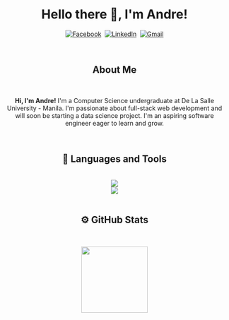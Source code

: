 <h1 align="center">
Hello there 👋, I'm Andre!
</h1>
<p align="center">
<a href="https://www.facebook.com/karlandre.aquino/"><img src="https://img.shields.io/badge/facebook-%231877F2.svg?&style=for-the-badge&logo=facebook&logoColor=white" alt="Facebook" /></a>&nbsp;
<a href="https://www.linkedin.com/in/karl-andre-aquino/"><img src="https://img.shields.io/badge/linkedin-%230077B5.svg?&style=for-the-badge&logo=linkedin&logoColor=white" alt="LinkedIn" /></a>&nbsp;
<a href="mailto:karlandre.aquino@gmail.com"><img src="https://img.shields.io/badge/gmail-%23D14836.svg?&style=for-the-badge&logo=gmail&logoColor=white" alt="Gmail"/></a>
</p>

<br/>

<h2 align="center">
About Me
</h2>
<br/>

<p align="center">
<b>Hi, I'm Andre!</b>  I'm a Computer Science undergraduate at De La Salle University - Manila. I'm passionate about full-stack web development and will soon be starting a data science project. I'm an aspiring software engineer eager to learn and grow.
</p>

<br/>
<h2 align="center"> 🔧 Languages and Tools </h2>
<br/>

<div align="center">
  <img src="https://skillicons.dev/icons?i=javascript,react,nextjs,nodejs,tailwind,firebase,mysql,mongodb,python,java,c,cpp,vue,html,css"/>
</div>
<div align="center">
  <img src="https://skillicons.dev/icons?i=github,git,gitlab,vscode,visualstudio,figma"/>
</div>
<br/>

<h2 align="center"> ⚙️ GitHub Stats </h2>
<br/>

<p align="center">
<a href="https://github.com/Andre0819" align="center">
<div align="center">
  <img height="150em" src="https://github-readme-stats-eight-theta.vercel.app/api?username=Andre0819&show_icons=true&theme=vue-dark&include_all_commits=true&count_private=true&hide=stars,issues" />
</div>
<!-- <div align="center">
  <img height="150em" src="https://github-readme-stats-eight-theta.vercel.app/api/top-langs/?username=Andre0819&layout=compact&exclude_lang=java+r&theme=vue-dark&include_all_commits=true" />
</div> -->
</a>
</p>

<br>
